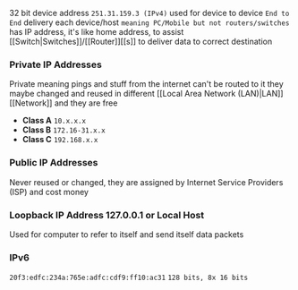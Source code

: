 32 bit device address `251.31.159.3 (IPv4)`
used for device to device `End to End` delivery
each device/host `meaning PC/Mobile but not routers/switches`
has IP address, it's like home address, to assist [[Switch|Switches]]/[[Router]][[s]]
to deliver data to correct destination
### Private IP Addresses
Private meaning pings and stuff from the internet can't be routed to it
they maybe changed and reused in different [[Local Area Network (LAN)|LAN]] [[Network]] and they are free
- **Class A** `10.x.x.x`
- **Class B** `172.16-31.x.x`
- **Class C** `192.168.x.x`
### Public IP Addresses
Never reused or changed, they are assigned by 
Internet Service Providers (ISP) and cost money
### Loopback IP Address 127.0.0.1 or Local Host
Used for computer to refer to itself and send itself data packets
### IPv6
`20f3:edfc:234a:765e:adfc:cdf9:ff10:ac31` `128 bits, 8x 16 bits`
